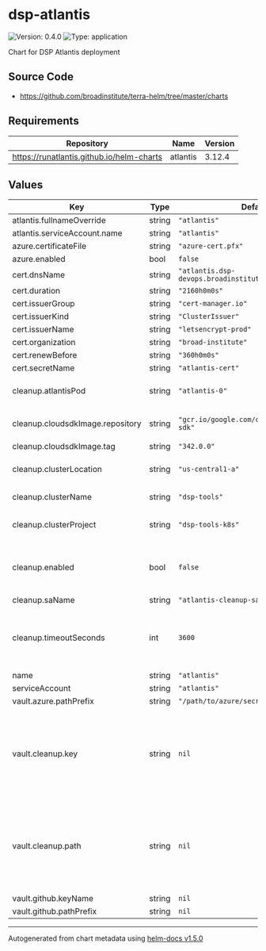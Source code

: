 # dsp-atlantis

![Version: 0.4.0](https://img.shields.io/badge/Version-0.4.0-informational?style=flat-square) ![Type: application](https://img.shields.io/badge/Type-application-informational?style=flat-square)

Chart for DSP Atlantis deployment

## Source Code

* <https://github.com/broadinstitute/terra-helm/tree/master/charts>

## Requirements

| Repository | Name | Version |
|------------|------|---------|
| https://runatlantis.github.io/helm-charts | atlantis | 3.12.4 |

## Values

| Key | Type | Default | Description |
|-----|------|---------|-------------|
| atlantis.fullnameOverride | string | `"atlantis"` |  |
| atlantis.serviceAccount.name | string | `"atlantis"` |  |
| azure.certificateFile | string | `"azure-cert.pfx"` |  |
| azure.enabled | bool | `false` |  |
| cert.dnsName | string | `"atlantis.dsp-devops.broadinstitute.org"` |  |
| cert.duration | string | `"2160h0m0s"` |  |
| cert.issuerGroup | string | `"cert-manager.io"` |  |
| cert.issuerKind | string | `"ClusterIssuer"` |  |
| cert.issuerName | string | `"letsencrypt-prod"` |  |
| cert.organization | string | `"broad-institute"` |  |
| cert.renewBefore | string | `"360h0m0s"` |  |
| cert.secretName | string | `"atlantis-cert"` |  |
| cleanup.atlantisPod | string | `"atlantis-0"` | Static name of the atlantis pod |
| cleanup.cloudsdkImage.repository | string | `"gcr.io/google.com/cloudsdktool/cloud-sdk"` | Image tag to use for Cloud SDK |
| cleanup.cloudsdkImage.tag | string | `"342.0.0"` |  |
| cleanup.clusterLocation | string | `"us-central1-a"` | Where the GKE cluster is located  |
| cleanup.clusterName | string | `"dsp-tools"` | Name for the GKE cluster |
| cleanup.clusterProject | string | `"dsp-tools-k8s"` | Project the GKE cluster is in |
| cleanup.enabled | bool | `false` | Whether to automatically clear provider cache |
| cleanup.saName | string | `"atlantis-cleanup-sa"` |  |
| cleanup.timeoutSeconds | int | `3600` | How many seconds to wait before assuming job is hung and killing it |
| name | string | `"atlantis"` |  |
| serviceAccount | string | `"atlantis"` |  |
| vault.azure.pathPrefix | string | `"/path/to/azure/secrets"` |  |
| vault.cleanup.key | string | `nil` | Key in Vault where base64-encoded GCP service account key for pod cleanup is stored |
| vault.cleanup.path | string | `nil` | Path in Vault where base64-encoded GCP service account key for pod cleanup is stored |
| vault.github.keyName | string | `nil` |  |
| vault.github.pathPrefix | string | `nil` |  |

----------------------------------------------
Autogenerated from chart metadata using [helm-docs v1.5.0](https://github.com/norwoodj/helm-docs/releases/v1.5.0)
